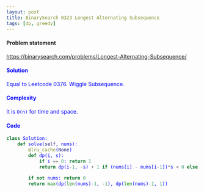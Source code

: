 ```yaml
---
layout: post
title: BinarySearch 0323 Longest Alternating Subsequence
tags: [dp, greedy]
---
```


#### Problem statement

<a href="https://binarysearch.com/problems/Longest-Alternating-Subsequence/"> <font color = blue>https://binarysearch.com/problems/Longest-Alternating-Subsequence/

#### Solution
Equal to Leetcode 0376. Wiggle Subsequence.

#### Complexity
It is `O(n)` for time and space.

#### Code
```python
class Solution:
    def solve(self, nums):
        @lru_cache(None)
        def dp(i, s):
            if i == 0: return 1
            return dp(i-1, -s) + 1 if (nums[i] - nums[i-1])*s < 0 else dp(i-1, s)
        
        if not nums: return 0
        return max(dp(len(nums)-1, -1), dp(len(nums)-1, 1))
```
